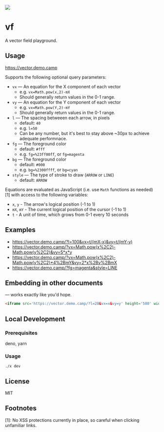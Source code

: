![](https://i.imgur.com/NXF0bPL.png)

# vf

A vector field playground.

## Usage

https://vector.demo.camp

Supports the following optional query parameters:

- `vx` — An equation for the X component of each vector
  - e.g. `vx=Math.pow(x,2)-mX`
  - Should generally return values in the 0-1 range.
- `vy` — An equation for the Y component of each vector
  - e.g. `vx=Math.pow(Y,2)-mY`
  - Should generally return values in the 0-1 range.
- `l` — The spacing betweeen each arrow, in pixels
  - default: `40`
  - e.g. `l=50`
  - Can be any number, but it's best to stay above ~30px to achieve adequate performnace.
- `fg` — The foreground color
  - default: `#fff`
  - e.g. `fg=%23ff00ff`, or `fg=magenta`
- `bg` — The foreground color
  - default: `#000`
  - e.g. `bg=%2300ffff`, or `bg=cyan`
- `style` — The type of stroke to draw (`ARROW` or `LINE`)
  - default: `ARROW`

Equations are evaluated as JavaScript (i.e. use `Math` functions as needed) [1] with
access to the following variables:
- `x`, `y` - The arrow's logical position (-1 to 1)
- `mX`, `mY` - The current logical position of the cursor (-1 to 1)
- `t` - A unit of time, which grows from 0-1 every 10 seconds

## Examples

- https://vector.demo.camp/?l=100&vx=t/(mX-x)&vy=t/(mY-y)
- https://vector.demo.camp/?vx=Math.pow(x%2C2)-Math.pow(y%2C2)&vy=5*x*y
- https://vector.demo.camp/?vx=Math.pow(x%2C2)-Math.pow(y%2C2)*4%2BmY&vy=2*x%2By%2BmX
- https://vector.demo.camp/?fg=magenta&style=LINE

## Embedding in other documents

— works exactly like you'd hope.

```html
<iframe src='https://vector.demo.camp/?l=20&vx=x&vy=y' height='500' width='500' />
```

## Local Development

### Prerequisites

deno, yarn

### Usage

```
./x dev
```

## License

MIT

## Footnotes

[1]: No XSS protections currently in place, so careful when clicking unfamiliar links.
